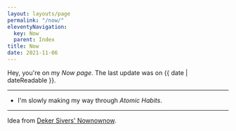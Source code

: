 ```yaml
---
layout: layouts/page
permalink: "/now/"
eleventyNavigation:
  key: Now
  parent: Index
title: Now
date: 2021-11-06
---
```

Hey, you're on my <dfn title="a page that tells you what this person is focused on at this point in their life">Now page</dfn>. The last update was on <time>{{ date | dateReadable }}</time>.

---

- I'm slowly making my way through *Atomic Habits*.

---
Idea from <a href="https://nownownow.com/about">Deker Sivers' Nownownow</a>.